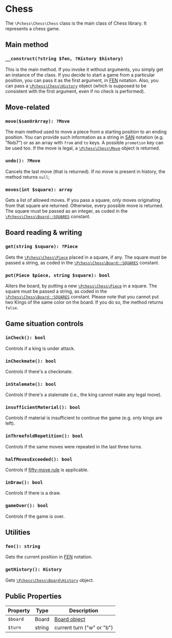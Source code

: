 # Chess

The `\Pchess\Chess\Chess` class is the main class of Chess library.
It represents a chess game.

## Main method

### `__construct(?string $fen, ?History $history)`

This is the main method. If you invoke it without arguments, you simply get an instance of the class.
If you decide to start a game from a particular position, you can pass it as the first argument,
in [FEN](https://en.wikipedia.org/wiki/Forsyth%E2%80%93Edwards_Notation) notation.
Also, you can pass a [`\Pchess\Chess\History`](history.md) object (which is supposed to be consistent
with the first argument, even if no check is performed).
  
## Move-related

### `move($sanOrArray): ?Move`

The main method used to move a piece from a starting position to an ending position.
You can provide such information as a string in [SAN](https://en.wikipedia.org/wiki/Algebraic_notation_(chess))
notation (e.g. "Nxb7") or as an array with `from` and `to` keys. A possible `promotion` key can be used too.
If the move is legal, a [`\Pchess\Chess\Move`](move.md) object is returned.

### `undo(): ?Move`
  
Cancels the last move (that is returned). If no move is present in history, the method returns `null`;

### `moves(int $square): array`

Gets a list of allowed moves. If you pass a square, only moves originating from that square are returned.
Otherwise, every possible move is returned.
The square must be passed as an integer, as coded in the [`\Pchess\Chess\Board::SQUARES`](board.md) constant.

## Board reading & writing
  
### `get(string $square): ?Piece`

Gets the [`\Pchess\Chess\Piece`](piece.md) placed in a square, if any. The square must be passed a string, as coded in
the [`\Pchess\Chess\Board::SQUARES`](board.md) constant.

### `put(Piece $piece, string $square): bool`

Alters the board, by putting a new [`\Pchess\Chess\Piece`](piece.md) in a square.
The square must be passed a string, as coded in the [`\Pchess\Chess\Board::SQUARES`](board.md) constant.
Please note that you cannot put two Kings of the same color on the board. If you do so, the method returns `false`.

## Game situation controls

### `inCheck(): bool`

Controls if a king is under attack.

### `inCheckmate(): bool`

Controls if there's a checkmate.

### `inStalemate(): bool`

Controls if there's a stalemate (i.e., the king cannot make any legal move).

### `insufficientMaterial(): bool`

Controls if material is insufficient to continue the game (e.g. only kings are left).

### `inThreefoldRepetition(): bool`

Controls if the same moves were repeated in the last three turns.

### `halfMovesExceeded(): bool`

Controls if [fifty-move rule](https://en.wikipedia.org/wiki/Fifty-move_rule) is applicable.

### `inDraw(): bool`

Controls if there is a draw.

### `gameOver(): bool`

Controls if the game is over.

## Utilities

### `fen(): string`

Gets the current position in [FEN](https://en.wikipedia.org/wiki/Forsyth%E2%80%93Edwards_Notation) notation.

### `getHistory(): History`

Gets [`\Pchess\Chess\Board\History`](history.md) object.

## Public Properties

| Property | Type   | Description               |
|----------|--------|---------------------------|
| `$board` | Board  | [Board object](board.md)  |
| `$turn`  | string | current turn ("w" or "b") |

